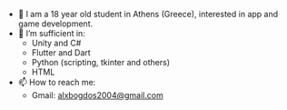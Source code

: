 - 👋 I am a 18 year old student in Athens (Greece), interested in app and game development.
- 🌱 I’m sufficient in:
    - Unity and C#
    - Flutter and Dart
    - Python (scripting, tkinter and others)
    - HTML
- 📫 How to reach me:
    - Gmail: alxbogdos2004@gmail.com

<!---
alexbogdos/alexbogdos is a ✨ special ✨ repository because its `README.md` (this file) appears on your GitHub profile.
You can click the Preview link to take a look at your changes.
--->
